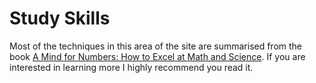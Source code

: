 # Study Skills

Most of the techniques in this area of the site are summarised from the book [A Mind for Numbers: How to Excel at Math and Science](https://www.amazon.co.uk/Mind-Numbers-Science-Flunked-Algebra/dp/039916524X?&_encoding=UTF8&tag=mackaysoftwar-21&linkCode=ur2&linkId=02c118ff6d6e79e9397e565dd2018776&camp=1634&creative=6738). If you are interested in learning more I highly recommend you read it.